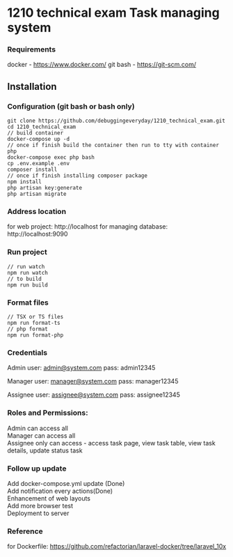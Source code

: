 # 1210 technical exam Task managing system

### Requirements

docker - https://www.docker.com/
git bash - https://git-scm.com/

## Installation

### Configuration (git bash or bash only)
```
git clone https://github.com/debuggingeveryday/1210_technical_exam.git
cd 1210_technical_exam
// build container
docker-compose up -d
// once if finish build the container then run to tty with container php
docker-compose exec php bash
cp .env.example .env
composer install
// once if finish installing composer package
npm install
php artisan key:generate
php artisan migrate
```

### Address location

for web project: http://localhost
for managing database: http://localhost:9090

### Run project

```
// run watch
npm run watch
// to build
npm run build
```

### Format files
```
// TSX or TS files
npm run format-ts
// php format
npm run format-php
```

### Credentials

Admin
user: admin@system.com
pass: admin12345

Manager
user: manager@system.com
pass: manager12345

Assignee
user: assignee@system.com
pass: assignee12345

### Roles and Permissions:

Admin can access all</br>
Manager can access all</br>
Assignee only can access - access task page, view task table, view task details, update status task

### Follow up update

Add docker-compose.yml update (Done)</br>
Add notification every actions(Done)</br>
Enhancement of web layouts</br>
Add more browser test</br>
Deployment to server</br>

### Reference

for Dockerfile: https://github.com/refactorian/laravel-docker/tree/laravel_10x
